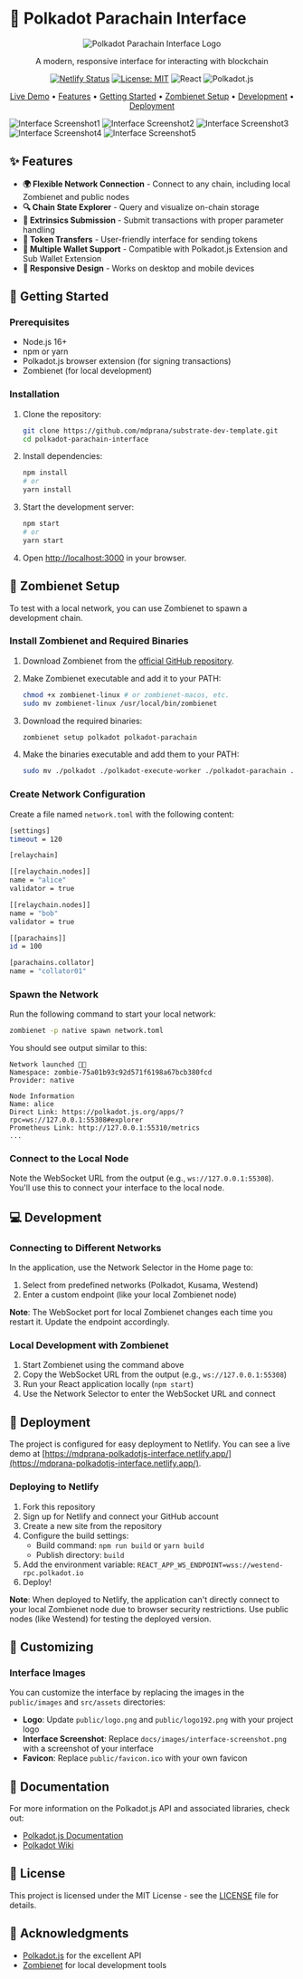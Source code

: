 # 🚀 Polkadot Parachain Interface

<div align="center">

![Polkadot Parachain Interface Logo](https://github.com/user-attachments/assets/88a8d34f-604c-45b5-9c92-cf14464a7a87)

A modern, responsive interface for interacting with blockchain

[![Netlify Status](https://api.netlify.com/api/v1/badges/c722a0b9-4db4-4e02-911e-4e92259f2c91/deploy-status)](https://app.netlify.com/sites/mdprana-polkadotjs-interface/deploys)
[![License: MIT](https://img.shields.io/badge/License-MIT-blue.svg)](LICENSE)
![React](https://img.shields.io/badge/React-18.x-61dafb)
![Polkadot.js](https://img.shields.io/badge/Polkadot.js-API-e6007a)

[Live Demo](https://mdprana-polkadotjs-interface.netlify.app/) •
[Features](#features) •
[Getting Started](#getting-started) •
[Zombienet Setup](#zombienet-setup) •
[Development](#development) •
[Deployment](#deployment)

</div>

![Interface Screenshot1](https://github.com/user-attachments/assets/34dd6ae1-b151-4af6-9855-04cbb4d27ea2)
![Interface Screenshot2](https://github.com/user-attachments/assets/965f6d4a-b436-4fd0-bf67-4c52c8715aec)
![Interface Screenshot3](https://github.com/user-attachments/assets/a1645b8f-5259-4135-b696-a73b542bb3da)
![Interface Screenshot4](https://github.com/user-attachments/assets/b4eff895-687b-406d-8799-9027a47a7676)
![Interface Screenshot5](https://github.com/user-attachments/assets/a3c58238-7fdf-47e7-bb62-f4a409a5e1e8)

## ✨ Features

- **🌍 Flexible Network Connection** - Connect to any chain, including local Zombienet and public nodes
- **🔍 Chain State Explorer** - Query and visualize on-chain storage
- **📝 Extrinsics Submission** - Submit transactions with proper parameter handling
- **💸 Token Transfers** - User-friendly interface for sending tokens
- **🔐 Multiple Wallet Support** - Compatible with Polkadot.js Extension and Sub Wallet Extension
- **📱 Responsive Design** - Works on desktop and mobile devices

## 🚀 Getting Started

### Prerequisites

- Node.js 16+
- npm or yarn
- Polkadot.js browser extension (for signing transactions)
- Zombienet (for local development)

### Installation

1. Clone the repository:
   ```bash
   git clone https://github.com/mdprana/substrate-dev-template.git
   cd polkadot-parachain-interface
   ```

2. Install dependencies:
   ```bash
   npm install
   # or
   yarn install
   ```

3. Start the development server:
   ```bash
   npm start
   # or
   yarn start
   ```

4. Open [http://localhost:3000](http://localhost:3000) in your browser.

## 🧪 Zombienet Setup

To test with a local network, you can use Zombienet to spawn a development chain.

### Install Zombienet and Required Binaries

1. Download Zombienet from the [official GitHub repository](https://github.com/paritytech/zombienet/releases).

2. Make Zombienet executable and add it to your PATH:
   ```bash
   chmod +x zombienet-linux # or zombienet-macos, etc.
   sudo mv zombienet-linux /usr/local/bin/zombienet
   ```

3. Download the required binaries:
   ```bash
   zombienet setup polkadot polkadot-parachain
   ```

4. Make the binaries executable and add them to your PATH:
   ```bash
   sudo mv ./polkadot ./polkadot-execute-worker ./polkadot-parachain ./polkadot-prepare-worker /usr/local/bin
   ```

### Create Network Configuration

Create a file named `network.toml` with the following content:

```bash
[settings]
timeout = 120

[relaychain]

[[relaychain.nodes]]
name = "alice"
validator = true

[[relaychain.nodes]]
name = "bob"
validator = true

[[parachains]]
id = 100

[parachains.collator]
name = "collator01"
```

### Spawn the Network

Run the following command to start your local network:

```bash
zombienet -p native spawn network.toml
```

You should see output similar to this:

```
Network launched 🚀🚀
Namespace: zombie-75a01b93c92d571f6198a67bcb380fcd
Provider: native

Node Information
Name: alice
Direct Link: https://polkadot.js.org/apps/?rpc=ws://127.0.0.1:55308#explorer
Prometheus Link: http://127.0.0.1:55310/metrics
...
```

### Connect to the Local Node

Note the WebSocket URL from the output (e.g., `ws://127.0.0.1:55308`). You'll use this to connect your interface to the local node.

## 💻 Development

### Connecting to Different Networks

In the application, use the Network Selector in the Home page to:

1. Select from predefined networks (Polkadot, Kusama, Westend)
2. Enter a custom endpoint (like your local Zombienet node)

**Note**: The WebSocket port for local Zombienet changes each time you restart it. Update the endpoint accordingly.

### Local Development with Zombienet

1. Start Zombienet using the command above
2. Copy the WebSocket URL from the output (e.g., `ws://127.0.0.1:55308`)
3. Run your React application locally (`npm start`)
4. Use the Network Selector to enter the WebSocket URL and connect

## 🚢 Deployment

The project is configured for easy deployment to Netlify. You can see a live demo at [https://mdprana-polkadotjs-interface.netlify.app/](https://mdprana-polkadotjs-interface.netlify.app/).

### Deploying to Netlify

1. Fork this repository
2. Sign up for Netlify and connect your GitHub account
3. Create a new site from the repository
4. Configure the build settings:
   - Build command: `npm run build` or `yarn build`
   - Publish directory: `build`
5. Add the environment variable: `REACT_APP_WS_ENDPOINT=wss://westend-rpc.polkadot.io`
6. Deploy!

**Note**: When deployed to Netlify, the application can't directly connect to your local Zombienet node due to browser security restrictions. Use public nodes (like Westend) for testing the deployed version.

## 🎨 Customizing

### Interface Images

You can customize the interface by replacing the images in the `public/images` and `src/assets` directories:

- **Logo**: Update `public/logo.png` and `public/logo192.png` with your project logo
- **Interface Screenshot**: Replace `docs/images/interface-screenshot.png` with a screenshot of your interface
- **Favicon**: Replace `public/favicon.ico` with your own favicon

## 📖 Documentation

For more information on the Polkadot.js API and associated libraries, check out:

- [Polkadot.js Documentation](https://polkadot.js.org/docs/)
- [Polkadot Wiki](https://wiki.polkadot.network/)

## 📝 License

This project is licensed under the MIT License - see the [LICENSE](LICENSE) file for details.

## 🙏 Acknowledgments

- [Polkadot.js](https://polkadot.js.org/) for the excellent API
- [Zombienet](https://docs.polkadot.com/tutorials/polkadot-sdk/testing/spawn-basic-chain/) for local development tools
